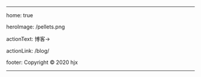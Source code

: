 ---

home: true

heroImage: /pellets.png

actionText: 博客→

actionLink: /blog/

footer: Copyright&nbsp;&copy;&nbsp;2020 hjx

---